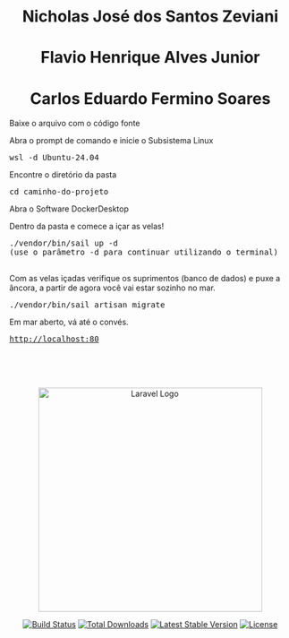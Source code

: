 
 <center>
    <h1>Nicholas José dos Santos Zeviani</h1>
    <h1>Flavio Henrique Alves Junior</h1>
    <h1>Carlos Eduardo Fermino Soares</h1>
  </center>

<p>Baixe o arquivo com o código fonte</p>

  <p>Abra o prompt de comando e inicie o Subsistema Linux</p>
  <pre>wsl -d Ubuntu-24.04</pre>

  <p>Encontre o diretório da pasta</p>
  <pre>cd caminho-do-projeto</pre>

  <p>Abra o Software DockerDesktop</p>

  <p>Dentro da pasta e comece a içar as velas!</p>
  <pre>
./vendor/bin/sail up -d
(use o parâmetro -d para continuar utilizando o terminal)
  </pre>

  <p>
    Com as velas içadas verifique os suprimentos (banco de dados) e puxe a âncora, 
    a partir de agora você vai estar sozinho no mar.
  </p>

  <pre>./vendor/bin/sail artisan migrate</pre>

  <p>Em mar aberto, vá até o convés.</p>
  <pre><a href="http://localhost">http://localhost:80</a></pre>

  <br><br><br>



<p align="center"><a href="https://laravel.com" target="_blank"><img src="https://raw.githubusercontent.com/laravel/art/master/logo-lockup/5%20SVG/2%20CMYK/1%20Full%20Color/laravel-logolockup-cmyk-red.svg" width="400" alt="Laravel Logo"></a></p>

<p align="center">
<a href="https://github.com/laravel/framework/actions"><img src="https://github.com/laravel/framework/workflows/tests/badge.svg" alt="Build Status"></a>
<a href="https://packagist.org/packages/laravel/framework"><img src="https://img.shields.io/packagist/dt/laravel/framework" alt="Total Downloads"></a>
<a href="https://packagist.org/packages/laravel/framework"><img src="https://img.shields.io/packagist/v/laravel/framework" alt="Latest Stable Version"></a>
<a href="https://packagist.org/packages/laravel/framework"><img src="https://img.shields.io/packagist/l/laravel/framework" alt="License"></a>
</p>
